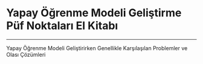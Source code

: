 # Yapay Öğrenme Modeli Geliştirme Püf Noktaları El Kitabı
---

Yapay Öğrenme Modeli Geliştirirken Genellikle Karşılaşılan Problemler ve Olası Çözümleri

